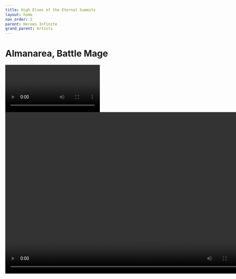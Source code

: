 ```yaml
---
title: High Elves of the Eternal Summits
layout: home
nav_order: 2
parent: Heroes Infinite
grand_parent: Artists
---
```

# Almanarea, Battle Mage
![Almanarea, Battle Mage](/assets/webm/infiniteheroes/highelves/Almanarea.webm)
<video autoplay="autoplay" loop="loop" width="768" height="512">
  <source src="/assets/webm/infiniteheroes/highelves/Almanarea.webm" type="video/webm">
</video>
